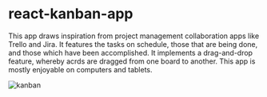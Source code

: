 # react-kanban-app
This app draws inspiration from project management collaboration apps like Trello and Jira. It features the tasks on schedule, those that are being done, and those which have been accomplished. 
It implements a drag-and-drop feature, whereby acrds are dragged from one board to another. This app is mostly enjoyable on computers and tablets.


![kanban](https://user-images.githubusercontent.com/72194611/150429589-2b8eb763-c220-49ea-a7ab-0ea14f0bd3be.JPG)

